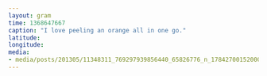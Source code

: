 ```yaml
---
layout: gram
time: 1368647667
caption: "I love peeling an orange all in one go."
latitude: 
longitude: 
media:
- media/posts/201305/11348311_769297939856440_65826776_n_17842700152000351.jpg
---
```

